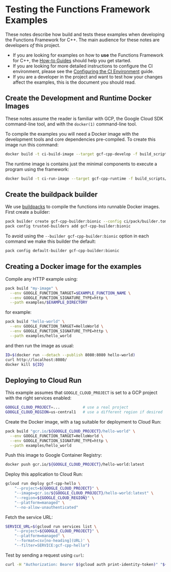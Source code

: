 # Testing the Functions Framework Examples

These notes describe how build and tests these examples when developing the Functions Framework for C++. The main
audience for these notes are developers *of* this project.

- If you are looking for examples on how to **use** the Functions Framework for C++, the
  [How-to Guides](/examples/howto-guides.md) should help you get started.
- If you are looking for more detailed instructions to configure the CI environment, please see the
  [Configuring the CI Environment](/ci/README.md) guide.
- If you are a developer in the project and want to test how your changes affect the examples, this is the document you
  should read.

## Create the Development and Runtime Docker Images

These notes assume the reader is familiar with GCP, the Google Cloud SDK command-line tool, and with the `docker(1)`
command-line tool.

To compile the examples you will need a Docker image with the development tools and core dependencies pre-compiled.
To create this image run this command:

```sh
docker build -t ci-build-image --target gcf-cpp-develop -f build_scripts/Dockerfile .
```

The runtime image is contains just the minimal components to execute a program using the framework:

```sh
docker build -t ci-run-image --target gcf-cpp-runtime -f build_scripts/Dockerfile build_scripts
```

## Create the buildpack builder

We use [buildpacks](https://buildpacks.io) to compile the functions into runnable Docker images. First create a builder:

```sh
pack builder create gcf-cpp-builder:bionic --config ci/pack/builder.toml
pack config trusted-builders add gcf-cpp-builder:bionic
```

To avoid using the `--builder gcf-cpp-builder:bionic` option in each command we make this builder the default:

```sh
pack config default-builder gcf-cpp-builder:bionic
```

## Creating a Docker image for the examples

Compile any HTTP example using:

```sh
pack build "my-image" \
  --env GOOGLE_FUNCTION_TARGET=$EXAMPLE_FUNCTION_NAME \
  --env GOOGLE_FUNCTION_SIGNATURE_TYPE=http \
  --path examples/$EXAMPLE_DIRECTORY
```

for example:

```sh
pack build "hello-world" \
  --env GOOGLE_FUNCTION_TARGET=HelloWorld \
  --env GOOGLE_FUNCTION_SIGNATURE_TYPE=http \
  --path examples/hello_world
```

and then run the image as usual:

```sh
ID=$(docker run --detach --publish 8080:8080 hello-world)
curl http://localhost:8080/
docker kill ${ID}
```

## Deploying to Cloud Run

This example assumes that `GOOGLE_CLOUD_PROJECT` is set to a GCP project with the right services enabled:

```sh
GOOGLE_CLOUD_PROJECT=...          # use a real project
GOOGLE_CLOUD_REGION=us-central1   # use a different region if desired 
```

Create the Docker image, with a tag suitable for deployment to Cloud Run:

```sh
pack build "gcr.io/${GOOGLE_CLOUD_PROJECT}/hello-world" \
  --env GOOGLE_FUNCTION_TARGET=HelloWorld \
  --env GOOGLE_FUNCTION_SIGNATURE_TYPE=http \
  --path examples/hello_world
```

Push this image to Google Container Registry:

```sh
docker push gcr.io/${GOOGLE_CLOUD_PROJECT}/hello-world:latest
```

Deploy this application to Cloud Run:

```sh
gcloud run deploy gcf-cpp-hello \
    "--project=${GOOGLE_CLOUD_PROJECT}" \
    "--image=gcr.io/${GOOGLE_CLOUD_PROJECT}/hello-world:latest" \
    "--region=${GOOGLE_CLOUD_REGION}" \
    "--platform=managed" \
    "--no-allow-unauthenticated"
```

Fetch the service URL:

```bash
SERVICE_URL=$(gcloud run services list \
    "--project=${GOOGLE_CLOUD_PROJECT}" \
    "--platform=managed" \
    '--format=csv[no-heading](URL)' \
    "--filter=SERVICE:gcf-cpp-hello")
```

Test by sending a request using `curl`:

```bash
curl -H "Authorization: Bearer $(gcloud auth print-identity-token)" "${SERVICE_URL}"
```
